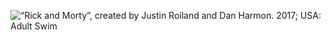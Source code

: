 <img 
  src="https://bespoyasov.ru/github/pickle-rick.jpg?v1.2" 
  alt="“Rick and Morty”, created by Justin Roiland and Dan Harmon. 2017; USA: Adult Swim" 
  title="“Rick and Morty”, created by Justin Roiland and Dan Harmon. 2017; USA: Adult Swim" />
